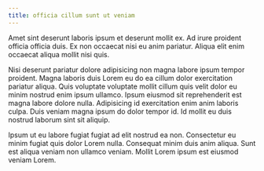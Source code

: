 ```yaml
---
title: officia cillum sunt ut veniam
---
```


Amet sint deserunt laboris ipsum et deserunt mollit ex. Ad irure proident officia officia duis. Ex non occaecat nisi eu anim pariatur. Aliqua elit enim occaecat aliqua mollit nisi quis.

Nisi deserunt pariatur dolore adipisicing non magna labore ipsum tempor proident. Magna laboris duis Lorem eu do ea cillum dolor exercitation pariatur aliqua. Quis voluptate voluptate mollit cillum quis velit dolor eu minim nostrud enim ipsum ullamco. Ipsum eiusmod sit reprehenderit est magna labore dolore nulla. Adipisicing id exercitation enim anim laboris culpa. Duis veniam magna ipsum do dolor tempor id. Id mollit eu duis nostrud laborum sint sit aliquip.

Ipsum ut eu labore fugiat fugiat ad elit nostrud ea non. Consectetur eu minim fugiat quis dolor Lorem nulla. Consequat minim duis anim aliqua. Sunt est aliqua veniam non ullamco veniam. Mollit Lorem ipsum est eiusmod veniam Lorem.